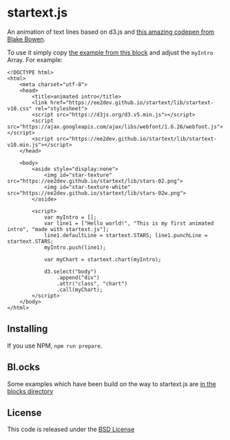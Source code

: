 # startext.js

An animation of text lines based on d3.js and [this amazing codepen from Blake Bowen](https://codepen.io/osublake/pen/RLOzxo).

To use it simply copy [the example from this block](https://bl.ocks.org/ee2dev/66c18f6626e186db0c252a57fceb5327) and adjust the `myIntro` Array.
For example:

```
<!DOCTYPE html>
<html>
    <meta charset="utf-8">
    <head>    
        <title>animated intro</title>
        <link href="https://ee2dev.github.io/startext/lib/startext-v10.css" rel="stylesheet">
        <script src="https://d3js.org/d3.v5.min.js"></script>
        <script src="https://ajax.googleapis.com/ajax/libs/webfont/1.6.26/webfont.js"></script>
        <script src="https://ee2dev.github.io/startext/lib/startext-v10.min.js"></script> 
    </head>

    <body>
        <aside style="display:none">
            <img id="star-texture" src="https://ee2dev.github.io/startext/lib/stars-02.png">
            <img id="star-texture-white" src="https://ee2dev.github.io/startext/lib/stars-02w.png">
        </aside> 

        <script>
            var myIntro = [];
            var line1 = ["Hello world!", "This is my first animated intro", "made with startext.js"];
            line1.defaultLine = startext.STARS; line1.punchLine = startext.STARS;
            myIntro.push(line1);

            var myChart = startext.chart(myIntro);
            
            d3.select("body")
                .append("div")
                .attr("class", "chart")
                .call(myChart);
        </script>
    </body>
</html>
```

## Installing

If you use NPM, `npm run prepare`.

## Bl.ocks

Some examples which have been build on the way to startext.js are [in the blocks directory](https://github.com/EE2dev/startext/tree/master/blocks)

## License

This code is released under the [BSD License](https://github.com/EE2dev/sequence-explorer//blob/master/LICENSE) 